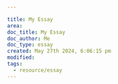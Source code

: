 ```yaml
---

title: My Essay
area:
doc_title: My Essay
doc_author: Me
doc_type: essay
created: May 27th 2024, 6:06:15 pm
modified: 
tags:
  - resource/essay
---
```

